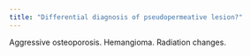 ```yaml
---
title: "Differential diagnosis of pseudopermeative lesion?"
---
```

Aggressive osteoporosis. Hemangioma. Radiation changes.

